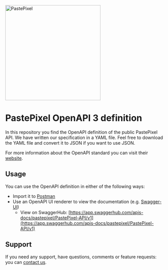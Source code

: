 <a href="https://pastepixel.com/"><img src="https://pastepixel.com/assets/img/logo_h_dark.svg" title="PastePixel" width="300"/></a>

# PastePixel OpenAPI 3 definition
In this repository you find the OpenAPI definition of the public PastePixel API. We have written our specification in
a YAML file. Feel free to download the YAML file and convert it to JSON if you want to use JSON.

For more information about the OpenAPI standard you can visit their [website](https://swagger.io/specification/).

## Usage
You can use the OpenAPI definition in either of the following ways:
- Import it to [Postman](https://www.postman.com/)
- Use an OpenAPI UI renderer to view the documentation (e.g. [Swagger-UI](https://swagger.io/tools/swagger-ui/))
    - View on SwaggerHub: [https://app.swaggerhub.com/apis-docs/pastepixel/PastePixel-API/v1](https://app.swaggerhub.com/apis-docs/pastepixel/PastePixel-API/v1)

## Support
If you need any support, have questions, comments or feature requests: you can [contact us](https://pastepixel.com/contact).
